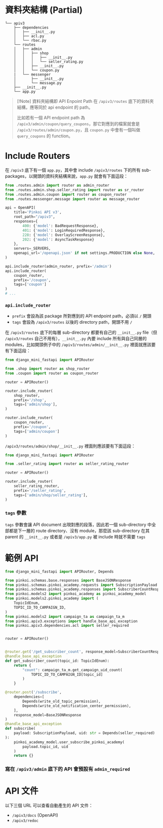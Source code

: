 # 資料夾結構 (Partial)

```plaintext
└── apiv3
    ├── dependencies
    │   ├── __init__.py
    │   ├── acl.py
    │   └── rbac.py
    └── routes
    │   ├── admin
    │   │   ├── shop
    │   │   │   ├── __init__.py
    │   │   │   └── seller_rating.py
    │   │   ├── __init__.py
    │   │   └── coupon.py
    |   └── messenger
    │       ├── __init__.py
    │       └── message.py
    ├── __init__.py
    └── app.py
```

>[!Note] 資料夾結構即 API Enpoint Path
>在 `/apiv3/routes` 底下的資料夾結構，應等同於 api endpoint 的 path。
>
>比如若有一個 API endpoint path 為 `/apiv3/admin/coupon/query_coupons`，那它對應到的檔案就會是 `/apiv3/routes/admin/coupon.py`，且 `coupon.py` 中會有一個叫做 `query_coupons` 的 function。

# Include Routers

在 `/apiv3` 底下有一個 `app.py`，其中會 include `/apiv3/routes` 下的所有 sub-packages，以開頭的資料夾結構來說，`app.py` 就會有下面這段：

```Python
from .routes.admin import router as admin_router
from .routes.admin.shop.seller_rating import router as sr_router
from .routes.admin.coupon import router as coupon_router
from .routes.messenger.message import router as message_router

api = OpenAPI(
    title='Pinkoi API v3',
    root_path="/apiv3",
    responses={
        400: {'model': BadRequestResponse},
        401: {'model': LoginRequiredResponse},
        228: {'model': OverlayScreenResponse},
        202: {'model': AsyncTaskResponse}
    },
    servers=_SERVERS,
    openapi_url='/openapi.json' if not settings.PRODUCTION else None,
)

api.include_router(admin_router, prefix='/admin')
api.include_router(
    coupon_router,
    prefix='/coupon',
    tags=['coupon']
)
# ...
```

### `api.include_router`

- `prefix` 會設為該 package 所對應到的 API endpoint path，必須以 `/` 開頭
- `tags` 會設為 `/apiv3/routes` 以後的 directory path，開頭不用 `/`

在 `/apiv3/routes` 底下的每層 sub-directory 都要有自己的 `__init__.py` file（但 `/apiv3/routes` 自己不用有），`__init__.py` 內要 include 所有與自己同層的 modules，比如開頭例子中的 `/apiv3/routes/admin/__init__.py` 裡面就應該要有下面這段：

```Python
from django_mini_fastapi import APIRouter

from .shop import router as shop_router
from .coupon import router as coupon_router

router = APIRouter()

router.include_router(
    shop_router,
    prefix='/shop',
    tags=['admin/shop'],
)

router.include_router(
    coupon_router,
    prefix='/coupon',
    tags=['admin/coupon']
)
```

`/apiv3/routes/admin/shop/__init__.py` 裡面則應該要有下面這段：

```Python
from django_mini_fastapi import APIRouter

from .seller_rating import router as seller_rating_router

router = APIRouter()

router.include_router(
    seller_rating_router,
    prefix='/seller_rating',
    tags=['admin/shop/seller_rating'],
)
```

### `tags` 參數

`tags` 參數會讓 API document 出現對應的段落，因此若一個 sub-directory 中全部都是下一層的 route directory、沒有 module，那麼該 sub-directory 在其 parent 的 `__init__.py` 或者是 `/apiv3/app.py` 被 include 時就不需要 `tags`

# 範例 API

```Python
from django_mini_fastapi import APIRouter, Depends

from pinkoi.schemas.base.responses import BaseJSONResponse
from pinkoi.schemas.pinkoi_academy.requests import SubscriptionPayload
from pinkoi.schemas.pinkoi_academy.responses import SubscriberCountResp
from pinkoi.models2 import pinkoi_academy as pinkoi_academy_model
from pinkoi.models2.pinkoi_academy import (
    TopicIdEnum,
    TOPIC_ID_TO_CAMPAIGN_ID,
)
from pinkoi.models2 import campaign_ta as campaign_ta_m
from pinkoi.apiv3.exceptions import handle_base_api_exception
from pinkoi.apiv3.dependencies.acl import seller_required


router = APIRouter()


@router.get('/get_subscriber_count', response_model=SubscriberCountResp)
@handle_base_api_exception
def get_subscriber_count(topic_id: TopicIdEnum):
    return {
        "count": campaign_ta_m.get_campaign_uid_count(
            TOPIC_ID_TO_CAMPAIGN_ID[topic_id]
        )
    }

@router.post('/subscribe',
    dependencies=[
        Depends(write_old_topic_permission),
        Depends(write_old_notification_center_permission),
    ],
    response_model=BaseJSONResponse
)
@handle_base_api_exception
def subscribe(
    payload: SubscriptionPayload, uid: str = Depends(seller_required)
):
    pinkoi_academy_model.user_subscribe_pinkoi_academy(
        payload.topic_id, uid
    )
    return {}
```

### 寫在 `/apiv3/admin` 底下的 API 會預設有 `admin_required` 

# API 文件

以下三個 URL 可以查看自動產生的 API 文件：

- `/apiv3/docs` (OpenAPI)
- `/apiv3/redoc`
